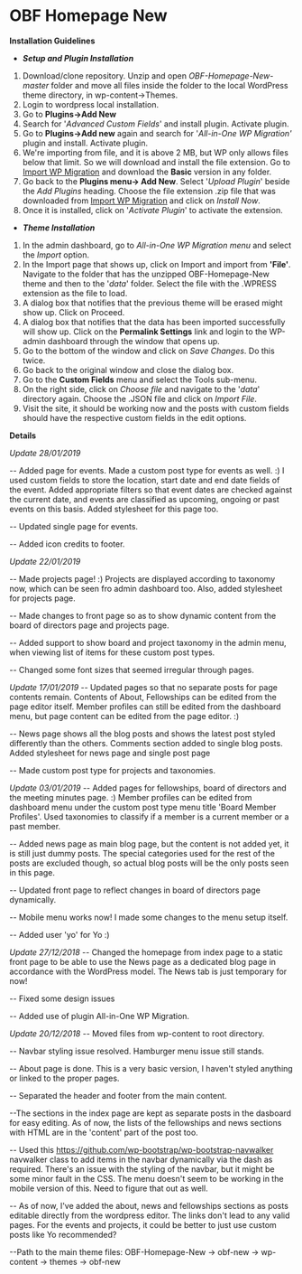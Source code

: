 # OBF Homepage New

**Installation Guidelines**

  * ***Setup and Plugin Installation***

1. Download/clone repository. Unzip and open *OBF-Homepage-New-master* folder and move all files inside the folder to the local WordPress theme directory, in wp-content->Themes.
2. Login to wordpress local installation.
3. Go to **Plugins->Add New**
4. Search for '*Advanced Custom Fields*' and install plugin. Activate plugin.
5. Go to **Plugins->Add new** again and search for '*All-in-One WP Migration'* plugin and install. Activate plugin.
6. We're importing from file, and it is above 2 MB, but WP only allows files below that limit. So we will download and install the file extension. Go to [Import WP Migration](https://import.wp-migration.com/) and download the **Basic** version in any folder.
7. Go back to the **Plugins menu-> Add New**. Select '*Upload Plugin*' beside the *Add Plugins* heading. Choose the file extension .zip file that was downloaded from [Import WP Migration](https://import.wp-migration.com/) and click on *Install Now*.
8. Once it is installed, click on '*Activate Plugin*' to activate the extension.

  * ***Theme Installation***
1. In the admin dashboard, go to *All-in-One WP Migration menu* and select the *Import* option.
2. In the Import page that shows up, click on Import and import from **'File'**. Navigate to the folder that has the unzipped OBF-Homepage-New theme and then to the '*data*' folder. Select the file with the .WPRESS extension as the file to load. 
3. A dialog box that notifies that the previous theme will be erased might show up. Click on Proceed. 
4. A dialog box that notifies that the data has been imported successfully will show up. Click on the **Permalink Settings** link and login to the WP-admin dashboard through the window that opens up.
5. Go to the bottom of the window and click on *Save Changes*. Do this twice.
6. Go back to the original window and close the dialog box.
7. Go to the **Custom Fields** menu and select the Tools sub-menu.
8. On the right side, click on *Choose file* and navigate to the '*data*' directory again. Choose the .JSON file and click on *Import File*.
9. Visit the site, it should be working now and the posts with custom fields should have the respective custom fields in the edit options. 
 

**Details**

*Update 28/01/2019*

-- Added page for events. Made a custom post type for events as well. :) I used custom fields to store the location, start date and end date fields of the event. Added appropriate filters so that event dates are checked against the current date, and events are classified as upcoming, ongoing or past events on this basis. Added stylesheet for this page too.

-- Updated single page for events.

-- Added icon credits to footer.


*Update 22/01/2019*

-- Made projects page! :) Projects are displayed according to taxonomy now, which can be seen fro admin dashboard too. Also, added stylesheet for projects page.

-- Made changes to front page so as to show dynamic content from the board of directors page and projects page.

-- Added support to show board and project taxonomy in the admin menu, when viewing list of items for these custom post types.

-- Changed some font sizes that seemed irregular through pages.


*Update 17/01/2019*
-- Updated pages so that no separate posts for page contents remain. Contents of About, Fellowships can be edited from the page editor itself. Member profiles can still be edited from the dashboard menu, but page content can be edited from the page editor. :)

-- News page shows all the blog posts and shows the latest post styled differently than the others. Comments section added to single blog posts. Added stylesheet for news page and single post page

-- Made custom post type for projects and taxonomies.


*Update 03/01/2019*
-- Added pages for fellowships, board of directors and the meeting minutes page. :) Member profiles can be edited from dashboard menu under the custom post type menu title 'Board Member Profiles'. Used taxonomies to classify if a member is a current member or a past member.

-- Added news page as main blog page, but the content is not added yet, it is still just dummy posts. The special categories used for the rest of the posts are excluded though, so actual blog posts will be the only posts seen in this page. 

-- Updated front page to reflect changes in board of directors page dynamically.

-- Mobile menu works now! I made some changes to the menu setup itself.

-- Added user 'yo' for Yo :)


*Update 27/12/2018*
-- Changed the homepage from index page to a static front page to be able to use the News page as a dedicated blog page in accordance with the WordPress model. The News tab is just temporary for now!

-- Fixed some design issues

-- Added use of plugin All-in-One WP Migration.


*Update 20/12/2018*
-- Moved files from wp-content to root directory.

-- Navbar styling issue resolved. Hamburger menu issue still stands. 

-- About page is done.
This is a very basic version, I haven't styled anything or linked to the proper pages. 

-- Separated the header and footer from the main content.

--The sections in the index page are kept as separate posts in the dasboard for easy editing. As of now, the lists of the fellowships and news sections with HTML are in the 'content' part of the post too. 

-- Used this https://github.com/wp-bootstrap/wp-bootstrap-navwalker navwalker class to add items in the navbar dynamically via the dash as required. There's an issue with the styling of the navbar, but it might be some minor fault in the CSS. The menu doesn't seem to be working in the mobile version of this. Need to figure that out as well.

-- As of now, I've added the about, news and fellowships sections as posts editable directly from the wordpress editor. The links don't lead to any valid pages. For the events and projects, it could be better to just use custom posts like Yo recommended?

--Path to the main theme files: OBF-Homepage-New -> obf-new -> wp-content -> themes -> obf-new

 

